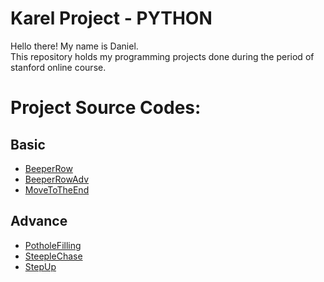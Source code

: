 # Karel Project - PYTHON
Hello there! My name is Daniel.\
This repository holds my programming projects done during the period of stanford online course.

# Project Source Codes:
## Basic
* [BeeperRow](https://github.com/DanielHuang317/MystanCodeProject/blob/main/stanCode%20Project/BeeperRow.py)
* [BeeperRowAdv](https://github.com/DanielHuang317/MystanCodeProject/blob/main/stanCode%20Project/BeeperRowAdv.py)
* [MoveToTheEnd](https://github.com/DanielHuang317/MystanCodeProject/blob/main/stanCode%20Project/MoveToTheEnd.py)
## Advance
* [PotholeFilling](https://github.com/DanielHuang317/MystanCodeProject/blob/main/stanCode%20Project/PotholeFilling.py)
* [SteepleChase](https://github.com/DanielHuang317/MystanCodeProject/blob/main/stanCode%20Project/Steeplechase.py)
* [StepUp](https://github.com/DanielHuang317/MystanCodeProject/blob/main/stanCode%20Project/StepUp.py)
